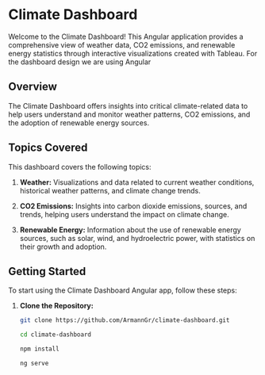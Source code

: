 # Climate Dashboard

Welcome to the Climate Dashboard! This Angular application provides a comprehensive view of weather data, CO2 emissions, and renewable energy statistics through interactive visualizations created with Tableau. For the dashboard design we are using Angular

## Overview

The Climate Dashboard offers insights into critical climate-related data to help users understand and monitor weather patterns, CO2 emissions, and the adoption of renewable energy sources.

## Topics Covered

This dashboard covers the following topics:

1. **Weather:** Visualizations and data related to current weather conditions, historical weather patterns, and climate change trends.

2. **CO2 Emissions:** Insights into carbon dioxide emissions, sources, and trends, helping users understand the impact on climate change.

3. **Renewable Energy:** Information about the use of renewable energy sources, such as solar, wind, and hydroelectric power, with statistics on their growth and adoption.

## Getting Started

To start using the Climate Dashboard Angular app, follow these steps:

1. **Clone the Repository:**

   ```bash
   git clone https://github.com/ArmannGr/climate-dashboard.git

   cd climate-dashboard

   npm install

   ng serve


   



